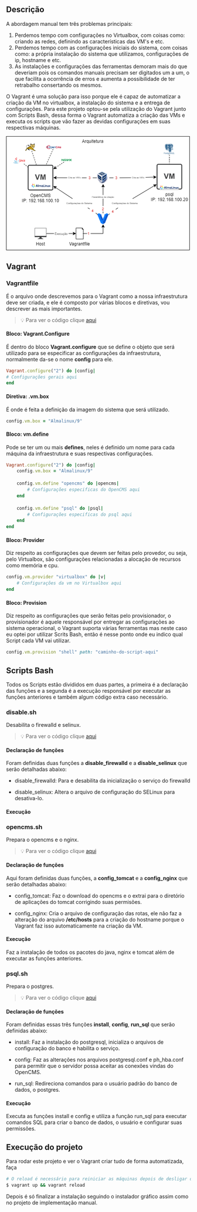 ## Descrição
A abordagem manual tem três problemas principais:
1. Perdemos tempo com configurações no Virtualbox, com coisas como:
criando as redes, definindo as características das VM's e etc.
2. Perdemos tempo com as configurações iniciais do sistema, com coisas como:
a própria instalação do sistema que utilizamos, configurações de ip, hostname e etc.
3. As instalações e configurações das ferramentas demoram  mais do que deveriam 
pois os comandos manuais precisam ser digitados um a um, o que facilita a 
ocorrência de erros e aumenta a possibilidade de ter retrabalho consertando os mesmos.

O Vagrant é uma solução para isso porque ele é capaz de automatizar a criação da
VM no virtualbox, a instalação do sistema e a entrega de configurações.
Para este projeto optou-se pela utilização do Vagrant junto com Scripts Bash, 
dessa forma o Vagrant automatiza a criação das VMs e executa os scripts que vão
fazer as devidas configurações em suas respectivas máquinas.

![Arquitetura Vagrant](../imagens/imp-vagrant-arq.png)

## Vagrant
### Vagrantfile
É o arquivo onde descrevemos para o Vagrant como a nossa infraestrutura deve ser criada, e ele é composto por várias blocos e diretivas, vou descrever as mais importantes.

>:bulb: Para ver o código clique [aqui](./Vagrantfile)

#### Bloco: Vagrant.Configure
É dentro do bloco **Vagrant.configure** que se define o objeto que será utilizado
para se especificar as configurações da infraestrutura, normalmente da-se o nome
**config** para ele.

``` Ruby
Vagrant.configure("2") do |config|
# Configurações gerais aqui
end
```
#### Diretiva: .vm.box
É onde é feita a definição da imagem do sistema que será utilizado.

``` Ruby
config.vm.box = "Almalinux/9"
```

#### Bloco: vm.define

Pode se ter um ou mais **defines**, neles é definido um nome para cada máquina da infraestrutura e suas respectivas configurações. 

``` Ruby
Vagrant.configure("2") do |config|
    config.vm.box = "Almalinux/9"
    
    config.vm.define "opencms" do |opencms|
        # Configurações especificas do OpenCMS aqui
    end

    config.vm.define "psql" do |psql|
        # Configurações especificas do psql aqui
    end
end
```

#### Bloco: Provider
Diz respeito as configurações que devem ser feitas pelo provedor,
ou seja, pelo Virtualbox, são configurações relacionadas a alocação de recursos
como memória e cpu.
```Ruby
config.vm.provider "virtualbox" do |v|
    # Configurações da vm no Virtualbox aqui
end
```

#### Bloco: Provision
Diz respeito as configurações que serão feitas pelo provisionador,
o provisionador é aquele responsável por entregar as configurações ao 
sistema operacional, o Vagrant suporta várias ferramentas mas neste caso
eu optei por utilizar Scrits Bash, então é nesse ponto onde eu indico qual Script
cada VM vai utilizar.
```Ruby
config.vm.provision "shell" path: "caminho-do-script-aqui"
```

## Scripts Bash
Todos os Scripts estão divididos em duas partes, a primeira é a declaração
das funções e a segunda é a execução responsável por executar as funções anteriores
e também algum código extra caso necessário.

### disable.sh
Desabilita o firewalld e selinux.

>:bulb: Para ver o código clique [aqui](./disable.sh)

#### Declaração de funções
Foram definidas duas funções a **disable_firewalld** e a **disable_selinux**
que serão detalhadas abaixo:

- disable_firewalld: Para e desabilita da inicialização o serviço do firewalld

- disable_selinux: Altera o arquivo de
configuração do SELinux para desativa-lo.

#### Execução


### opencms.sh
Prepara o opencms e o nginx.

>:bulb: Para ver o código clique [aqui](./opencms.sh)

#### Declaração de funções
Aqui foram definidas duas funções, a **config_tomcat** e a **config_nginx**
que serão detalhadas abaixo:

- config_tomcat: Faz o download do opencms e o extrai
para o diretório de aplicações do tomcat corrigindo suas permisões.

- config_nginx: Cria o arquivo de configuração das rotas, 
ele não faz a alteração do arquivo **/etc/hosts** para a criação do hostname
porque o Vagrant faz isso automaticamente na criação da VM.

#### Execução
Faz a instalação de todos os pacotes do java, nginx e tomcat além de executar
as funções anteriores.

### psql.sh
Prepara o postgres.

>:bulb: Para ver o código clique [aqui](./psql.sh)

#### Declaração de funções
Foram definidas essas três funções  **install**, **config**, **run_sql** que serão
definidas abaixo:

- install: Faz a instalação do postgresql, inicializa o arquivos de configuração do banco e habilita o serviço.

- config: Faz as alterações nos arquivos postgresql.conf e ph_hba.conf para permitir que o servidor possa aceitar as conexões vindas do OpenCMS.

- run_sql: Redireciona comandos para o usuário
padrão do banco de dados, o postgres.

#### Execução
Executa as funções install e config e utiliza a função run_sql para executar comandos SQL para criar o banco de dados, o usuário e configurar suas permissões.

## Execução do projeto
Para rodar este projeto e ver o Vagrant criar tudo de forma automatizada, faça
```bash
# O reload é necessário para reiniciar as máquinas depois de desligar o SELINUX
$ vagrant up && vagrant reload
```
Depois é só finalizar a instalação seguindo o instalador gráfico assim como no
projeto de implementação manual.







